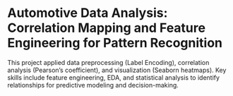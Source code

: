 # Automotive Data Analysis: Correlation Mapping and Feature Engineering for Pattern Recognition

This project applied data preprocessing (Label Encoding), correlation analysis (Pearson’s coefficient), and visualization (Seaborn heatmaps). Key skills include feature engineering, EDA, and statistical analysis to identify relationships for predictive modeling and decision-making.
